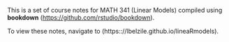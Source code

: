 This is a set of course notes for MATH 341 (Linear Models) compiled using **bookdown** (https://github.com/rstudio/bookdown).

To view these notes, navigate to (https:://lbelzile.github.io/lineaRmodels).
